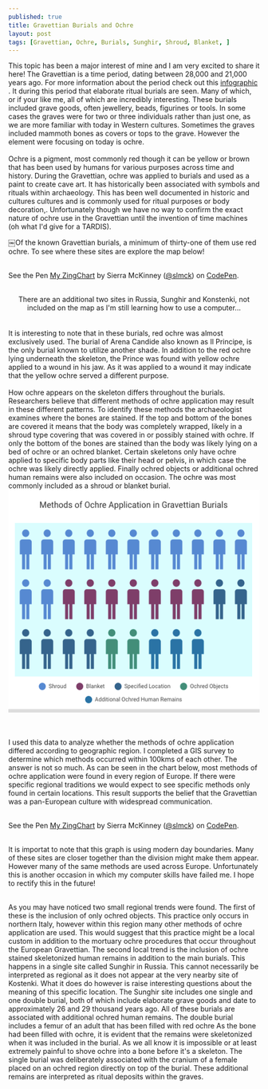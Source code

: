 ```yaml
---
published: true
title: Gravettian Burials and Ochre
layout: post
tags: [Gravettian, Ochre, Burials, Sunghir, Shroud, Blanket, ]
---
```

This topic has been a major interest of mine and I am very excited to share it here!  The Gravettian is a time period, dating between 28,000 and 21,000 years ago. For more information about the period check out this <a href="https://slmck.github.io/2016/10/17/a-new-series-the-gravettian.html"> infographic </a>.  It during this period that elaborate ritual burials are seen. Many of which, or if your like me, all of which are incredibly interesting. These burials included grave goods, often jewellery, beads, figurines or tools. In some cases the graves were for two or three individuals rather than just one, as we are more familiar with today in Western cultures. Sometimes the graves included mammoth bones as covers or tops to the grave. However the element were focusing on today is ochre.
<br>
<br>
 Ochre is a pigment, most commonly red though it can be yellow or brown that has been used by humans for various purposes across time and history.  During the Gravettian, ochre was applied to burials and used as a paint to create cave art. It has historically been associated with symbols and rituals within archaeology. This has been well documented in historic and cultures cultures and is commonly used for ritual purposes or body decoration,. Unfortunately though we have no way to confirm the exact nature of ochre use in the Gravettian until the invention of time machines (oh what I'd give for a TARDIS). 

￼Of the known Gravettian burials, a minimum of thirty-one of them use red ochre. To see where these sites are explore the map below! 
<br>
<br>
<p data-height="600" data-theme-id="light" data-slug-hash="qardEJ" data-default-tab="result" data-user="slmck" data-embed-version="2" class="codepen">See the Pen <a href="https://codepen.io/slmck/pen/qardEJ/">My ZingChart</a> by Sierra McKinney (<a href="http://codepen.io/slmck">@slmck</a>) on <a href="http://codepen.io">CodePen</a>.</p>
<script async src="//assets.codepen.io/assets/embed/ei.js"></script>
<br>
<center>There are an additional two sites in Russia, Sunghir
and Konstenki, not included on the map as I'm still learning how to use a computer...</center>

<br>
<br>
It is interesting to note that in these
burials, red ochre was almost
exclusively used. The burial of Arena Candide also known as Il Principe, is the only burial known to utilize another shade. In addition to the red ochre lying underneath the skeleton, the Prince was found with yellow ochre applied to a wound in his jaw. As it was applied to a wound  it may indicate that the yellow ochre served a different purpose. 

<br>
<br>
How ochre appears on the skeleton differs throughout the burials. Researchers believe that different methods of ochre application may result in these different patterns.  To identify these methods the archaeologist examines where the bones are stained. If the top and bottom of the bones are covered it means that the body was completely wrapped, likely in a shroud type covering that was covered in or possibly stained with ochre. If only the bottom of the bones are stained than the body was likely lying on a bed of ochre or an ochred blanket. Certain skeletons only have ochre applied to specific body parts like their head or pelvis, in which case the ochre was likely directly applied. Finally ochred objects or additional ochred human remains were also included on occasion. The ochre was most commonly included as a shroud or blanket burial. 

<br>


<center> <img src="/images/QuadrigramVisual.png" alt="Gravettian Ochre Application Chart" width="537" height="447"></center>

 <br>
 <br>

I used this data to analyze whether the methods of ochre application differed according to geographic region. I completed a GIS survey to determine which methods occurred within 100kms of each other. The answer is not so much. As can be seen in the chart below, most methods of ochre application were found in every region of Europe. If there were specific regional traditions we would expect to see specific methods only found in certain locations.  This result supports the belief that the Gravettian was a pan-European culture with widespread communication. 
<br>
<br>
<p data-height="500" data-theme-id="light" data-slug-hash="YGJXqB" data-default-tab="result" data-user="slmck" data-embed-version="2" class="codepen">See the Pen <a href="https://codepen.io/slmck/pen/YGJXqB/">My ZingChart</a> by Sierra McKinney (<a href="http://codepen.io/slmck">@slmck</a>) on <a href="http://codepen.io">CodePen</a>.</p>
<script async src="//assets.codepen.io/assets/embed/ei.js"></script>
<br>
It is importat to note that this graph is using modern day boundaries. Many of these sites are closer together than the division might make them appear. However many of the same methods are used across Europe. Unfortunately this is another occasion in which my computer skills have failed me. I hope to rectify this in the future!   
<br>
<br>

As you may have noticed two small regional trends were found. The first of these is the inclusion of only ochred objects.  This practice only occurs in northern Italy, however within this region many other methods of ochre application are used. This would suggest that this practice might be a local custom in addition to the mortuary ochre procedures that occur throughout the European Gravettian.
The second local trend is the inclusion of ochre stained skeletonized human remains in addition to the main burials. This happens in a single site called Sunghir in Russia. This cannot necessarily be interpreted as regional as it does not appear at the very nearby site of Kostenki. What it does do however is raise interesting questions about the meaning of this specific location. The Sunghir site includes one single and one double burial, both of which include elaborate grave goods and date to approximately 26 and 29 thousand years ago. All of these burials are associated with additional ochred human remains. The double burial includes a femur of an adult that has been filled with red ochre  As the bone had been filled with ochre, it is evident that the remains were skeletonized when it was included in the burial.  As we all know it is impossible or at least extremely painful to shove ochre into a bone before it's a skeleton. The single burial was deliberately associated with the cranium of a female placed on an ochred region directly on top of the burial. These additional remains are interpreted as ritual deposits within the graves.

